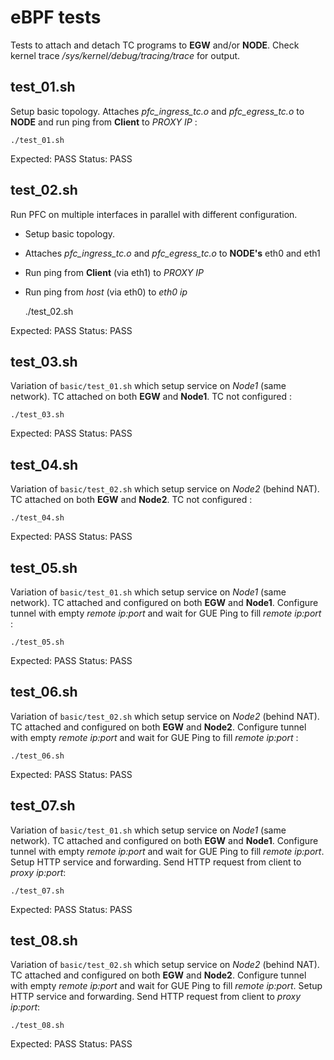 # eBPF tests

Tests to attach and detach TC programs to **EGW** and/or **NODE**.
Check kernel trace */sys/kernel/debug/tracing/trace* for output.

## test_01.sh

Setup basic topology.
Attaches *pfc_ingress_tc.o* and *pfc_egress_tc.o* to **NODE** and run ping from **Client** to *PROXY IP* :

    ./test_01.sh

Expected: PASS
Status: PASS

## test_02.sh

Run PFC on multiple interfaces in parallel with different configuration.

- Setup basic topology.
- Attaches *pfc_ingress_tc.o* and *pfc_egress_tc.o* to **NODE's** eth0 and eth1
- Run ping from **Client** (via eth1) to *PROXY IP*
- Run ping from *host* (via eth0) to *eth0 ip*

    ./test_02.sh

Expected: PASS
Status: PASS

## test_03.sh

Variation of `basic/test_01.sh` which setup service on *Node1* (same network).
TC attached on both **EGW** and **Node1**.
TC not configured :

    ./test_03.sh

Expected: PASS
Status: PASS

## test_04.sh

Variation of `basic/test_02.sh` which setup service on *Node2* (behind NAT).
TC attached on both **EGW** and **Node2**.
TC not configured :

    ./test_04.sh

Expected: PASS
Status: PASS

## test_05.sh

Variation of `basic/test_01.sh` which setup service on *Node1* (same network).
TC attached and configured on both **EGW** and **Node1**.
Configure tunnel with empty *remote ip:port* and wait for GUE Ping to fill *remote ip:port* :

    ./test_05.sh

Expected: PASS
Status: PASS

## test_06.sh

Variation of `basic/test_02.sh` which setup service on *Node2* (behind NAT).
TC attached and configured on both **EGW** and **Node2**.
Configure tunnel with empty *remote ip:port* and wait for GUE Ping to fill *remote ip:port* :

    ./test_06.sh

Expected: PASS
Status: PASS

## test_07.sh

Variation of `basic/test_01.sh` which setup service on *Node1* (same network).
TC attached and configured on both **EGW** and **Node1**.
Configure tunnel with empty *remote ip:port* and wait for GUE Ping to fill *remote ip:port*.
Setup HTTP service and forwarding.
Send HTTP request from client to *proxy ip:port*: 

    ./test_07.sh

Expected: PASS
Status: PASS

## test_08.sh

Variation of `basic/test_02.sh` which setup service on *Node2* (behind NAT).
TC attached and configured on both **EGW** and **Node2**.
Configure tunnel with empty *remote ip:port* and wait for GUE Ping to fill *remote ip:port*.
Setup HTTP service and forwarding.
Send HTTP request from client to *proxy ip:port*: 

    ./test_08.sh

Expected: PASS
Status: PASS

